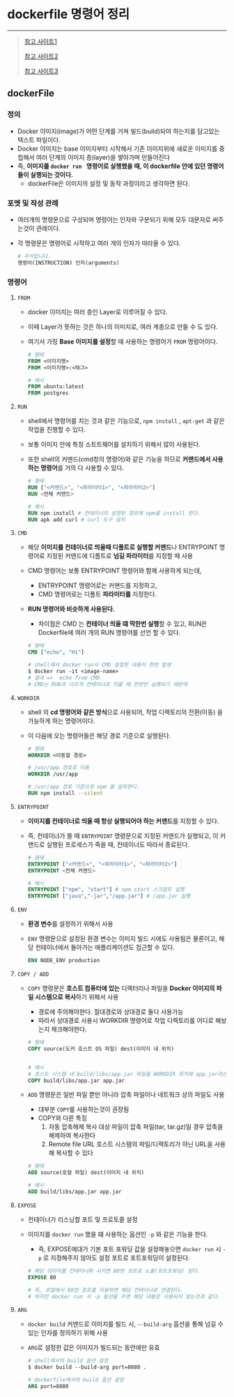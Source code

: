 # dockerfile 명령어 정리

---

>[참고 사이트1](https://acet.pe.kr/935)
>
>[참고 사이트2](https://devlog-wjdrbs96.tistory.com/296)
>
>[참고 사이트3](https://www.daleseo.com/dockerfile/)

## dockerFile 

### 정의 

- Docker 이미지(image)가 어떤 단계를 거쳐 빌드(build)되야 하는지를 담고있는 텍스트 파일이다. 
- Docker 이미지는 base 이미지부터 시작해서 기존 이미지위에 새로운 이미지를 중첩해서 여러 단계의 이미지 층(layer)을 쌓아가며 만들어진다
- 즉, **이미지를 `docker run ` 명령어로 실행했을 때, 이 dockerfile 안에 있던 명령어들이 실행되는 것이다.** 
  - dockerFile은 이미지의 설정 및 동작 과정이라고 생각하면 된다. 

### 포멧 및 작성 관례 

- 여러개의 명령문으로 구성되며 명령어는 인자와 구분되기 위해 모두 대문자로 써주는것이 관례이다. 

- 각 명령문은 명령어로 시작하고 여러 개의 인자가 따라올 수 있다. 

  ```dockerfile
  # 주석입니다. 
  명령어(INSTRUCTION) 인자(arguments)
  ```

### 명령어

1. `FROM`

   - docker 이미지는 여러 층인 Layer로 이루어질 수 있다. 

   - 이때 Layer가 뜻하는 것은 하나의 이미지로, 여러 계층으로 만들 수 도 있다. 

   - 여기서 가징 **Base 이미지를 설정**할 때 사용하는 명령어가 `FROM` 명령어이다. 

     ```dockerfile
     # 형태 
     FROM <이미지명>
     FROM <이미지명>:<태그>
     
     # 예시 
     FROM ubuntu:latest
     FROM postgres
     ```

2. `RUN`

   - shell에서 명령어를 치는 것과 같은 기능으로, `npm install` , `apt-get` 과 같은 작업을 진행할 수 있다. 

   - 보통 이미지 안에 특정 소트트웨어를 설치하기 위해서 많이 사용된다. 

   - 또한 shell의 커맨드(cmd창의 명령어)와 같은 기능을 하므로 **커맨드에서 사용하는 명령어**를 거의 다 사용할 수 있다. 

     ```dockerfile
     # 형태 
     RUN ["<커맨드>", "<파라미터1>", "<파라미터2>"]
     RUN <전체 커맨드>
     
     # 예시 
     RUN npm install # 컨테이너의 설정된 경로에 npm을 install 한다. 
     RUN apk add curl # curl 도구 설치
     ```

3. `CMD`

   - 해당 **이미지를 컨테이너로 띄울때 디폴트로 실행할 커맨드**나 ENTRYPOINT 명령어로 지정된 커맨드에 디폴트로 **넘길 파라미터**를 지정할 때 사용 

   - CMD 명령어는 보통 ENTRYPOINT 명령어와 함께 사용하게 되는데,

     -  ENTRYPOINT 명령어로는 커맨드를 지정하고, 
     -  CMD 명령어로는 디폴트 **파라미터를** 지정한다. 

   - **RUN 명령어와 비슷하게 사용된다.** 

     - 차이점은 CMD 는 **컨테이너 띄울 떄 딱한번 실행**할 수 있고, RUN은 Dockerfile에 여러 개의 RUN 명령어를 선언 할 수 있다.

     ```dockerfile
     # 형태 
     CMD ["echo", "Hi"]
     
     # shell에서 docker run시 CMD 설정한 내용이 한번 발생
     $ docker run -it <image-name>
     # 결과 =>  echo from CMD 
     # CMD는 RUN과 다르게 컨테이너로 띄울 때 한번만 실행되기 때문에 
     ```

4. `WORKDIR`

   - shell 의 **cd 명령어와 같은 방식**으로 사용되어, 작업 디렉토리의 전환(이동) 을 가능하게 하는 명령어이다. 

   - 이 다음에 오는 명령어들은 해당 경로 기준으로 실행된다. 

     ```dockerfile
     # 형태 
     WORKDIR <이동할 경로>
     
     # /usr/app 경로로 이동
     WORKDIR /usr/app
     
     # /usr/app 경로 기준으로 npm 을 설치한다. 
     RUN npm install --silent
     ```

5. `ENTRYPOINT`

   - **이미지를 컨테이너로 띄울 때 항상 실행되어야 하는 커맨드**를 지정할 수 있다. 

   - 즉,  컨테이너가 뜰 때 `ENTRYPOINT` 명령문으로 지정된 커맨드가 실행되고, 이 커맨드로 실행된 프로세스가 죽을 때, 컨테이너도 따라서 종료된다. 

     ```dockerfile
     # 형태 
     ENTRYPOINT ["<커맨드>", "<파라미터1>", "<파라미터2>"]
     ENTRYPOINT <전체 커맨드>
     
     # 예시
     ENTRYPOINT ["npm", "start"] # npm start 스크립트 실행
     ENTRYPOINT ["java","-jar","/app.jar"] # /app.jar 실행 
     ```

6. `ENV`

   - **환경 변수**를 설정하기 위해서 사용

   - `ENV` 명령문으로 설정된 환경 변수는 이미지 빌드 시에도 사용됨은 물론이고, 해당 컨테이너에서 돌아가는 애플리케이션도 접근할 수 있다. 

     ```dockerfile
     ENV NODE_ENV production
     ```

7. `COPY / ADD`

   - `COPY` 명령문은 **호스트 컴퓨터에 있는** 디렉터리나 파일을 **Docker 이미지의 파일 시스템으로 복사**하기 위해서 사용

     - 경로에 주의해야한다. 절대경로와 상대경로 둘다 사용가능
     - 따라서 상대경로 사용시 WORKDIR 명령어로 작업 디렉토리를 어디로 해놨는지 체크해야한다. 

     ```dockerfile
     # 형태 
     COPY source(도커 호스트 OS 파일) dest(이미지 내 위치)
     
     
     # 예시 
     # 호스트 시스템 내 build/libs/app.jar 파일을 WORKDIR 위치에 app.jar라는 이름으로 복사한다
     COPY build/libs/app.jar app.jar
     ```

   - `ADD` 명령문은 일반 파일 뿐만 아니라 압축 파일이나 네트워크 상의 파일도 사용

     - 대부분 `COPY`를 사용하는것이 권장됨 
     - COPY와 다른 특징
       1. 자동 압축해제
          복사 대상 파일이 압축 파일(tar, tar.gz)일 경우 압축을 해제하여 복사한다
       2. Remote file URL
          호스트 시스템의 파일/디렉토리가 아닌 URL을 사용해 복사할 수 있다

     ```dockerfile
     # 형태 
     ADD source(로컬 파일) dest(이미지 내 위치)
     
     # 예시 
     ADD build/libs/app.jar app.jar
     ```

8. `EXPOSE`

   - 컨테이너가 리스닝할 포트 및 프로토콜 설정

   - 이미지를 `docker run` 했을 떄 사용하는 옵션인 `-p` 와 같은 기능을 한다. 

     - 즉, EXPOSE에대가 기본 포트 포워딩 값을 설정해놓으면 `docker run` 시 `-p` 로 지정해주지 않아도 설정 포트로 포트포워딩이 설정된다. 

     ```dockerfile
     # 해당 이미지를 컨테이너화 시키면 80번 포트로 노출(포트포워딩) 된다. 
     EXPOSE 80
     
     # 즉, 로컬에서 80번 포트를 이용하면 해당 컨테이너로 연결된다. 
     # 하지만 docker run 시 -p 옵션을 주면 해당 내용은 사용되지 않는것과 같다. 
     ```

9. `ARG`

   - `docker build` 커맨드로 이미지를 빌드 시, `--build-arg` 옵션을 통해 넘길 수 있는 인자를 정의하기 위해 사용

   - `ARG`로 설정한 값은 이미지가 빌드되는 동안에만 유효

     ```dockerfile
     # shell에서의 build 옵션 설정  
     $ docker build --build-arg port=8080 .
     
     # dockerfile에서의 build 옵션 설정 
     ARG port=8080
     ```

   